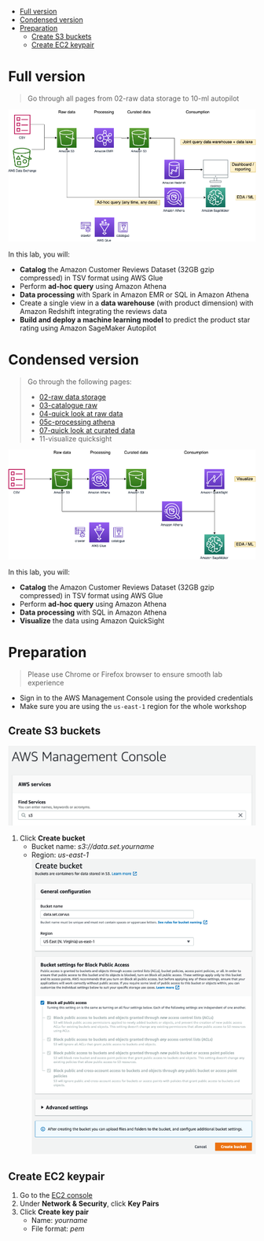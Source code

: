 - [Full version](#full-version)
- [Condensed version](#condensed-version)
- [Preparation](#preparation)
  - [Create S3 buckets](#create-s3-buckets)
  - [Create EC2 keypair](#create-ec2-keypair)

# Full version 

> Go through all pages from 02-raw data storage to 10-ml autopilot

![full architecture](images/00_intro.png)

In this lab, you will:
* **Catalog** the Amazon Customer Reviews Dataset (32GB gzip compressed) in TSV format using AWS Glue
* Perform **ad-hoc query** using Amazon Athena
* **Data processing** with Spark in Amazon EMR or SQL in Amazon Athena
* Create a single view in a **data warehouse** (with product dimension) with Amazon Redshift integrating the reviews data
* **Build and deploy a machine learning model** to predict the product star rating using Amazon SageMaker Autopilot

# Condensed version

> Go through the following pages:
> * [02-raw data storage](02_raw_data_storage.md)
> * [03-catalogue raw](03_catalogue_raw.md)
> * [04-quick look at raw data](04_quick_look_raw_data.md)
> * [05c-processing athena](05c_processing_athena.md)
> * [07-quick look at curated data](07_quick_look_curated_data.md)
> * 11-visualize quicksight

![condensed architecture](images/00_condense.png)

In this lab, you will:
* **Catalog** the Amazon Customer Reviews Dataset (32GB gzip compressed) in TSV format using AWS Glue
* Perform **ad-hoc query** using Amazon Athena
* **Data processing** with SQL in Amazon Athena
* **Visualize** the data using Amazon QuickSight

# Preparation

> Please use Chrome or Firefox browser to ensure smooth lab experience

* Sign in to the AWS Management Console using the provided credentials
* Make sure you are using the `us-east-1` region for the whole workshop

## Create S3 buckets

![main page](images/main-page.png)

1. Click **Create bucket**
   * Bucket name: *s3://data.set.yourname*
   * Region: *us-east-1*
  ![create S3 bucket](images/s3_createbucket.png)

## Create EC2 keypair

1. Go to the [EC2 console](https://console.aws.amazon.com/ec2/v2/home) 
2. Under **Network & Security**, click **Key Pairs**
3. Click **Create key pair**
   * Name: *yourname*
   * File format: *pem* 